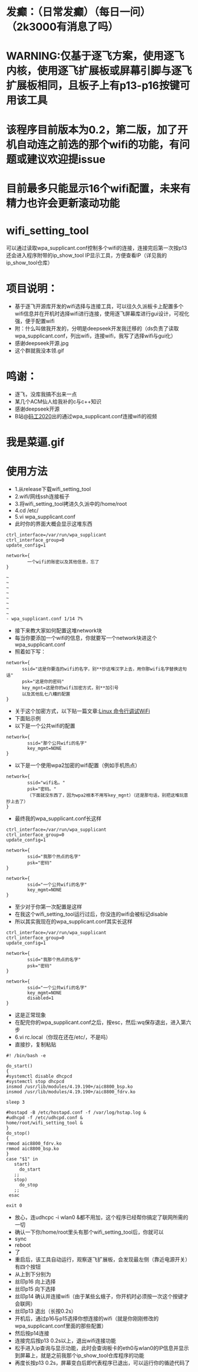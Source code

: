 # 发癫：（日常发癫）（每日一问）（2k3000有消息了吗）
# WARNING:仅基于逐飞方案，使用逐飞内核，使用逐飞扩展板或屏幕引脚与逐飞扩展板相同，且板子上有p13-p16按键可用该工具
# 该程序目前版本为0.2，第二版，加了开机自动连之前选的那个wifi的功能，有问题或建议欢迎提issue
# 目前最多只能显示16个wifi配置，未来有精力也许会更新滚动功能
# wifi_setting_tool
可以通过读取wpa_supplicant.conf控制多个wifi的连接，连接完后第一次按p13还会进入程序附带的ip_show_tool IP显示工具，方便查看IP（详见我的ip_show_tool仓库）
# 项目说明：
- 基于逐飞开源库开发的wifi选择与连接工具，可以往久久派板卡上配置多个wifi信息并在开机时选择wifi进行连接，使用逐飞屏幕库进行gui设计，可视化强，便于配置wifi
- 附：什么叫做我开发的，分明是deepseek开发我迁移的（ds负责了读取wpa_supplicant.conf，列出wifi，连接wifi，我写了选择wifi与gui化）
- 感谢deepseek开源.jpg
- 这个群就我没本领.gif
# 鸣谢：
- 逐飞，没库我搞不出来一点
- 某几个ACM仙人给我补的c与c++知识
- 感谢deepseek开源
- B站@[码工2020](https://space.bilibili.com/509413343)出的通过wpa_supplicant.conf连接wifi的视频
# 我是菜逼.gif
# 使用方法
- 1.从release下载wifi_setting_tool
- 2.wifi/网线ssh连接板子
- 3.将wifi_setting_tool拷进久久派中的/home/root
- 4.cd /etc/
- 5.vi wpa_supplicant.conf
- 此时你的界面大概会显示这堆东西
```
ctrl_interface=/var/run/wpa_supplicant
ctrl_interface_group=0
update_config=1

network={
        一个wifi的账密以及其他信息，忘了
}

~
~
~
~
~
~
~
~
- wpa_supplicant.conf 1/14 7%
```
- 接下来教大家如何配置这堆network块
- 每当你要添加一个wifi的信息，你就要写一个network块进这个wpa_supplicant.conf
- 照着如下写：
```
network={
      ssid="这是你要连的wifi的名字，别**抄这堆汉字上去，用你那wifi名字替换这句话"
      psk="这是你的密码"
      key_mgnt=这是你的wifi加密方式，别**加引号
      以及其他乱七八糟的配置
}
```
- 关于这个加密方式，以下贴一篇文章:[Linux 命令行调试WiFi](https://blog.csdn.net/ylxwk/article/details/135116188)
- 下面贴示例
- 以下是一个公共wifi的配置
```
network={
        ssid="那个公共wifi的名字"
        key_mgmt=NONE
}
```
- 以下是一个使用wpa2加密的wifi配置（例如手机热点）
```
network={
        ssid="wifi名。"
        psk="密码。"
        （下面就没东西了，因为wpa2根本不用写key_mgnt）（还是那句话，别把这堆玩意抄上去了）
}
```
- 最终我的wpa_supplicant.conf长这样
```
ctrl_interface=/var/run/wpa_supplicant
ctrl_interface_group=0
update_config=1

network={
        ssid="我那个热点的名字"
        psk="密码"
}

network={
        ssid="一个公共wifi的名字"
        key_mgmt=NONE
}
```
- 至少对于你第一次配置是这样
- 在我这个wifi_setting_tool运行过后，你没连的wifi会被标记disable
- 所以其实我现在的wpa_supplicant.conf其实长这样
```
ctrl_interface=/var/run/wpa_supplicant
ctrl_interface_group=0
update_config=1

network={
        ssid="我那个热点的名字"
        psk="密码"
}

network={
        ssid="一个公共wifi的名字"
        key_mgmt=NONE
        disabled=1
}
```
- 这是正常现象
- 在配完你的wpa_supplicant.conf之后，按esc，然后:wq保存退出，进入第六步
- 6.vi rc.local（你现在还在/etc/，不是吗）
- 直接抄，复制粘贴
```
#! /bin/bash -e

do_start()
{
#systemctl disable dhcpcd
#systemctl stop dhcpcd
insmod /usr/lib/modules/4.19.190+/aic8800_bsp.ko
insmod /usr/lib/modules/4.19.190+/aic8800_fdrv.ko

sleep 3

#hostapd -B /etc/hostapd.conf -f /var/log/hstap.log &
#udhcpd -f /etc/udhcpd.conf &
home/root/wifi_setting_tool &
}
do_stop()
{
rmmod aic8800_fdrv.ko
rmmod aic8800_bsp.ko
}
case "$1" in
   start)
     do_start
   ;;
   stop)
     do_stop
   ;;
 esac

exit 0
```
- 放心，连udhcpc -i wlan0 &都不用加，这个程序已经帮你搞定了联网所需的一切
- 确认一下你/home/root里头有那个wifi_setting_tool后，你就可以
- sync
- reboot
- 了
- 重启后，该工具自动运行，观察逐飞扩展板，会发现最左侧（靠近电源开关）有四个按钮
- 从上到下分别为
- 丝印p16 向上选择
- 丝印p15 向下选择
- 丝印p14 确认并连接wifi（由于某些幺蛾子，你开机时必须按一次这个按键才会联网）
- 丝印p13 退出（长按0.2s）
- 开机后，通过p16与p15选择你想连接的wifi（就是你刚刚修改的wpa_supplicant.conf里面的那些配置）
- 然后按p14连接
- 连接完后按p13 0.2s以上，退出wifi连接功能
- 松手进入ip查询与显示功能，此时会查询板卡的eth0与wlan0的IP信息并显示到屏幕上，就是之前我那个ip_show_tool仓库程序的功能
- 再度长按p13 0.2s，屏幕变白后即代表程序已退出，可以运行你的循迹代码了
